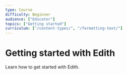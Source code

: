 ```yaml
---
type: Course
difficulty: Beginner
audience: ["Educator"]
topics: ["Getting started"]
curriculum: ["/content-types/", "/formatting-text/"]
---
```


# Getting started with Edith

Learn how to get started with Edith.
